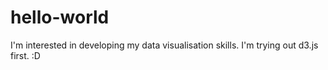 # hello-world

I'm interested in developing my data visualisation skills. 
I'm trying out d3.js first.  :D
